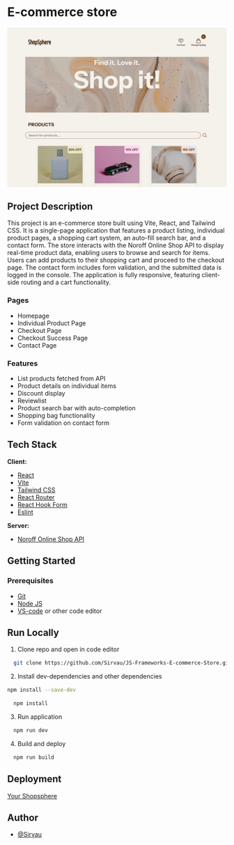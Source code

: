 # E-commerce store

![Alt text](./public/assets/Shopsphere_index_screenshot.png)

## Project Description

This project is an e-commerce store built using Vite, React, and Tailwind CSS. It is a single-page application that features a product listing, individual product pages, a shopping cart system, an auto-fill search bar, and a contact form. The store interacts with the Noroff Online Shop API to display real-time product data, enabling users to browse and search for items. Users can add products to their shopping cart and proceed to the checkout page. The contact form includes form validation, and the submitted data is logged in the console. The application is fully responsive, featuring client-side routing and a cart functionality.

### Pages

- Homepage
- Individual Product Page
- Checkout Page
- Checkout Success Page
- Contact Page

### Features

- List products fetched from API
- Product details on individual items
- Discount display
- Reviewlist
- Product search bar with auto-completion
- Shopping bag functionality
- Form validation on contact form

## Tech Stack

**Client:**

- [React](https://react.dev/reference/react)
- [Vite](https://v2.vitejs.dev/guide/)
- [Tailwind CSS](https://tailwindcss.com/docs/installation)
- [React Router](https://reactrouter.com/en/main)
- [React Hook Form](https://react-hook-form.com/get-started)
- [Eslint](https://eslint.org/docs/latest/)

**Server:**

- [Noroff Online Shop API](https://v2.api.noroff.dev/online-shop)

## Getting Started

### Prerequisites

- [Git](https://git-scm.com/downloads)
- [Node JS](https://nodejs.org/en/download)
- [VS-code](https://code.visualstudio.com/download) or other code editor

## Run Locally

1. Clone repo and open in code editor

```bash
  git clone https://github.com/Sirvau/JS-Frameworks-E-commerce-Store.git
```

2. Install dev-dependencies and other dependencies

```bash
npm install --save-dev
```

```bash
  npm install
```

3. Run application

```bash
  npm run dev
```

4. Build and deploy

```bash
  npm run build
```

## Deployment

[Your Shopsphere]()

## Author

- [@Sirvau](https://github.com/Sirvau)
